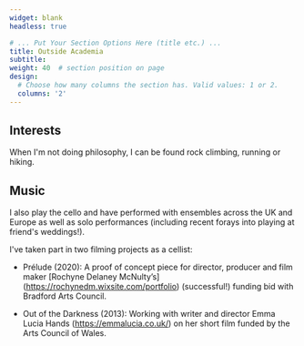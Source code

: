 ```yaml
---
widget: blank
headless: true

# ... Put Your Section Options Here (title etc.) ...
title: Outside Academia
subtitle:
weight: 40  # section position on page
design:
  # Choose how many columns the section has. Valid values: 1 or 2.
  columns: '2'
---
```


## Interests

When I'm not doing philosophy, I can be found rock climbing, running or hiking. 

## Music

I also play the cello and have performed with ensembles across the UK and Europe as well as solo performances (including recent forays into playing at friend's weddings!). 

I've taken part in two filming projects as a cellist: 

* Prélude (2020): A proof of concept piece for director, producer and film maker [Rochyne Delaney McNulty’s] (<https://rochynedm.wixsite.com/portfolio>) (successful!) funding bid with Bradford Arts Council. 

* Out of the Darkness (2013): Working with writer and director Emma Lucia Hands (https://emmalucia.co.uk/) on her short film funded by the Arts Council of Wales. 
